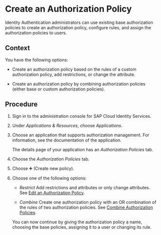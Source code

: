 <!-- loio897fc30f9f384fcdae9ac8b7013165d7 -->

<link rel="stylesheet" type="text/css" href="../css/sap-icons.css"/>

# Create an Authorization Policy

Identity Authentication administrators can use existing base authorization policies to create an authorization policy, configure rules, and assign the authorization policies to users.



<a name="loio897fc30f9f384fcdae9ac8b7013165d7__context_llh_1zq_swb"/>

## Context

You have the following options:

-   Create an authorization policy based on the rules of a custom authorization policy, add restrictions, or change the attribute.

-   Create an authorization policy by combining authorization policies \(either base or custom authorization policies\).




<a name="loio897fc30f9f384fcdae9ac8b7013165d7__steps_u5c_3tq_swb"/>

## Procedure

1.  Sign in to the administration console for SAP Cloud Identity Services.

2.  Under *Applications & Resources*, choose *Applications*.

3.  Choose an application that supports authorization management. For information, see the documentation of the application.

    The details page of your application has an *Authorization Policies* tab.

4.  Choose the *Authorization Policies* tab.

5.  Choose :heavy_plus_sign: \(Create new policy\).

6.  Choose one of the following options:

    -   *Restrict* Add restrictions and attributes or only change attributes. See [Edit an Authorization Policy](edit-an-authorization-policy-c76aca6.md).

    -   *Combine* Create one authorization policy with an OR combination of the rules of two authorization policies. See [Combine Authorization Policies](combine-authorization-policies-1a69414.md).


    You can now continue by giving the authorization policy a name, choosing the base policies, assigning it to a user or changing its rule.


